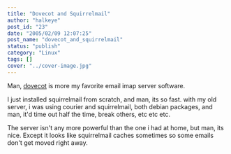 ```yaml
---
title: "Dovecot and Squirrelmail"
author: "halkeye"
post_id: "23"
date: "2005/02/09 12:07:25"
post_name: "dovecot_and_squirrelmail"
status: "publish"
category: "Linux"
tags: []
cover: "../cover-image.jpg"
---
```


Man, [dovecot](https://www.dovecot.org/) is more my favorite email imap server software.

I just installed squirrelmail from scratch, and man, its so fast. with my old server, i was using courier and squirrelmail, both debian packages, and man, it'd time out half the time, break others, etc etc etc.

The server isn't any more powerful than the one i had at home, but man, its nice. Except it looks like squirrelmail caches sometimes so some emails don't get moved right away.